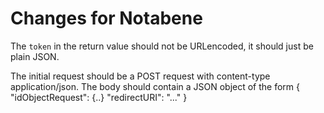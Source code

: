 # Changes for Notabene

The `token` in the return value should not be URLencoded, it should just be plain JSON.

The initial request should be a POST request with content-type application/json. The body should contain a JSON object
of the form
{
    "idObjectRequest": {..}
    "redirectURI": "..."
}